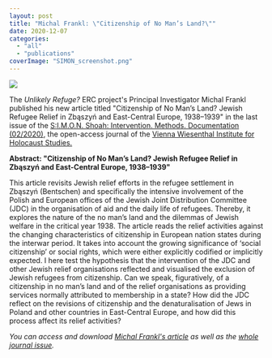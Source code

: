 ```yaml
---
layout: post
title: "Michal Frankl: \"Citizenship of No Man’s Land?\""
date: 2020-12-07
categories: 
  - "all"
  - "publications"
coverImage: "SIMON_screenshot.png"
---
```


![](/assets/images/SIMON_screenshot.png)

The _Unlikely Refuge?_ ERC project's Principal Investigator Michal Frankl published his new article titled "Citizenship of No Man’s Land? Jewish Refugee Relief in Zbąszyń and East-Central Europe, 1938–1939" in the last issue of the [S:I.M.O.N. Shoah: Intervention. Methods. Documentation (02/2020)](https://simon.vwi.ac.at/index.php/simon/issue/view/15), the open-access journal of the [Vienna Wiesenthal Institute for Holocaust Studies.](https://vwi.ac.at/)

**Abstract: "Citizenship of No Man’s Land? Jewish Refugee Relief in Zbąszyń and East-Central Europe, 1938–1939"**

This article revisits Jewish relief efforts in the refugee settlement in Zbąszyń (Bentschen) and specifically the intensive involvement of the Polish and European offices of the Jewish Joint Distribution Committee (JDC) in the organisation of aid and the daily life of refugees. Thereby, it explores the nature of the no man’s land and the dilemmas of Jewish welfare in the critical year 1938. The article reads the relief activities against the changing characteristics of citizenship in European nation states during the interwar period. It takes into account the growing significance of ‘social citizenship’ or social rights, which were either explicitly codified or implicitly expected. I here test the hypothesis that the intervention of the JDC and other Jewish relief organisations reflected and visualised the exclusion of Jewish refugees from citizenship. Can we speak, figuratively, of a citizenship in no man’s land and of the relief organisations as providing services normally attributed to membership in a state? How did the JDC reflect on the revisions of citizenship and the denaturalisation of Jews in Poland and other countries in East-Central Europe, and how did this process affect its relief activities?  

_You can access and download_ [_Michal Frankl's article_](http://simon-previous-issues.vwi.ac.at/images/Documents/Articles/2020-2/2020-2_ART_Frankl/ART_Frankl01.pdf) _as well as the_ [_whole journal issue_](https://simon.vwi.ac.at/public/journals/1/fullissues/SIMON-02-2020-Buch.pdf)_._
